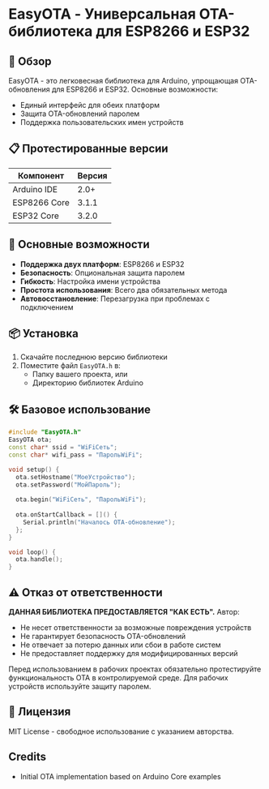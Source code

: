 # EasyOTA - Универсальная OTA-библиотека для ESP8266 и ESP32

## 📌 Обзор

EasyOTA - это легковесная библиотека для Arduino, упрощающая OTA-обновления для ESP8266 и ESP32. Основные возможности:
- Единый интерфейс для обеих платформ
- Защита OTA-обновлений паролем
- Поддержка пользовательских имен устройств

## 📋 Протестированные версии

| Компонент      | Версия       |
|---------------|-------------|
| Arduino IDE   | 2.0+        |
| ESP8266 Core  | 3.1.1       |
| ESP32 Core    | 3.2.0       |

## 🚀 Основные возможности

- **Поддержка двух платформ**: ESP8266 и ESP32
- **Безопасность**: Опциональная защита паролем
- **Гибкость**: Настройка имени устройства
- **Простота использования**: Всего два обязательных метода
- **Автовосстановление**: Перезагрузка при проблемах с подключением

## 📦 Установка

1. Скачайте последнюю версию библиотеки
2. Поместите файл `EasyOTA.h` в:
   - Папку вашего проекта, или
   - Директорию библиотек Arduino

## 🛠 Базовое использование

```cpp
#include "EasyOTA.h"
EasyOTA ota;
const char* ssid = "WiFiСеть";
const char* wifi_pass = "ПарольWiFi";

void setup() {
  ota.setHostname("МоеУстройство");
  ota.setPassword("МойПароль");
  
  ota.begin("WiFiСеть", "ПарольWiFi");
  
  ota.onStartCallback = []() {
    Serial.println("Началось OTA-обновление");
  };
}

void loop() {
  ota.handle();
}
```

## ⚠️ Отказ от ответственности

**ДАННАЯ БИБЛИОТЕКА ПРЕДОСТАВЛЯЕТСЯ "КАК ЕСТЬ".** Автор:
- Не несет ответственности за возможные повреждения устройств
- Не гарантирует безопасность OTA-обновлений
- Не отвечает за потерю данных или сбои в работе систем
- Не предоставляет поддержку для модифицированных версий

Перед использованием в рабочих проектах обязательно протестируйте функциональность OTA в контролируемой среде. Для рабочих устройств используйте защиту паролем.

## 📜 Лицензия

MIT License - свободное использование с указанием авторства.
## Credits
- Initial OTA implementation based on Arduino Core examples

